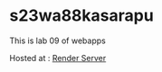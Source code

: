 # s23wa88kasarapu
 This is lab 09 of webapps 

 Hosted at : [Render Server](https://s23wa88kasarapu.onrender.com)
